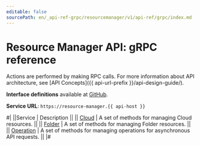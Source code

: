 ```yaml
---
editable: false
sourcePath: en/_api-ref-grpc/resourcemanager/v1/api-ref/grpc/index.md
---
```


# Resource Manager API: gRPC reference

Actions are performed by making RPC calls. For more information about API architecture, see [API Concepts]({{ api-url-prefix }}/api-design-guide/).

**Interface definitions** available at [GitHub](https://github.com/yandex-cloud/cloudapi/tree/master/yandex/cloud/resourcemanager/v1).

**Service URL**: `https://resource-manager.{{ api-host }}`

#|
||Service | Description ||
|| [Cloud](Cloud/index.md) | A set of methods for managing Cloud resources. ||
|| [Folder](Folder/index.md) | A set of methods for managing Folder resources. ||
|| [Operation](Operation/index.md) | A set of methods for managing operations for asynchronous API requests. ||
|#